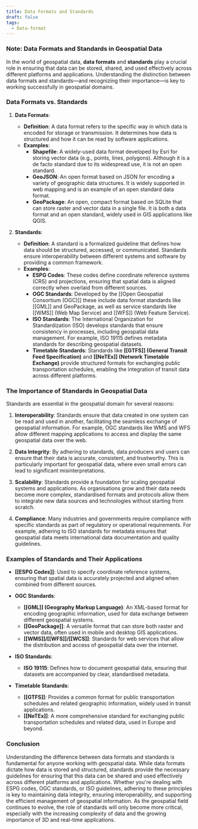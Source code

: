 ```yaml
---
title: Data Formats and Standards
draft: false
tags:
  - Data-format
---
```

### **Note: Data Formats and Standards in Geospatial Data**

In the world of geospatial data, **data formats** and **standards** play a crucial role in ensuring that data can be stored, shared, and used effectively across different platforms and applications. Understanding the distinction between data formats and standards—and recognizing their importance—is key to working successfully in geospatial domains.

### **Data Formats vs. Standards**

1. **Data Formats**:
   - **Definition**: A data format refers to the specific way in which data is encoded for storage or transmission. It determines how data is structured and how it can be read by software applications.
   - **Examples**:
     - **Shapefile**: A widely-used data format developed by Esri for storing vector data (e.g., points, lines, polygons). Although it is a de facto standard due to its widespread use, it is not an open standard.
     - **GeoJSON**: An open format based on JSON for encoding a variety of geographic data structures. It is widely supported in web mapping and is an example of an open standard data format.
     - **GeoPackage**: An open, compact format based on SQLite that can store raster and vector data in a single file. It is both a data format and an open standard, widely used in GIS applications like QGIS.

2. **Standards**:
   - **Definition**: A standard is a formalized guideline that defines how data should be structured, accessed, or communicated. Standards ensure interoperability between different systems and software by providing a common framework.
   - **Examples**:
     - **ESPG Codes**: These codes define coordinate reference systems (CRS) and projections, ensuring that spatial data is aligned correctly when overlaid from different sources.
     - **OGC Standards**: Developed by the [[Open Geospatial Consortium (OGC)]] these include data format standards like [[GML]] and GeoPackage, as well as service standards like [[WMS]] (Web Map Service) and [[WFS]] (Web Feature Service).
     - **ISO Standards**: The International Organization for Standardization (ISO) develops standards that ensure consistency in processes, including geospatial data management. For example, ISO 19115 defines metadata standards for describing geospatial datasets.
     - **Timetable Standards**: Standards like **[[GTFS]] (General Transit Feed Specification)** and **[[NeTEx]] (Network Timetable Exchange)** provide structured formats for exchanging public transportation schedules, enabling the integration of transit data across different platforms.

### **The Importance of Standards in Geospatial Data**

Standards are essential in the geospatial domain for several reasons:

1. **Interoperability**: Standards ensure that data created in one system can be read and used in another, facilitating the seamless exchange of geospatial information. For example, OGC standards like WMS and WFS allow different mapping applications to access and display the same geospatial data over the web.

2. **Data Integrity**: By adhering to standards, data producers and users can ensure that their data is accurate, consistent, and trustworthy. This is particularly important for geospatial data, where even small errors can lead to significant misinterpretations.

3. **Scalability**: Standards provide a foundation for scaling geospatial systems and applications. As organisations grow and their data needs become more complex, standardised formats and protocols allow them to integrate new data sources and technologies without starting from scratch.

4. **Compliance**: Many industries and governments require compliance with specific standards as part of regulatory or operational requirements. For example, adhering to ISO standards for metadata ensures that geospatial data meets international data documentation and quality guidelines.

### **Examples of Standards and Their Applications**

- **[[ESPG Codes]]**: Used to specify coordinate reference systems, ensuring that spatial data is accurately projected and aligned when combined from different sources.
  
- **OGC Standards**:
  - **[[GML]] (Geography Markup Language)**: An XML-based format for encoding geographic information, used for data exchange between different geospatial systems.
  - **[[GeoPackage]]**: A versatile format that can store both raster and vector data, often used in mobile and desktop GIS applications.
  - **[[WMS]]/[[WFS]]/[[WCS]]**: Standards for web services that allow the distribution and access of geospatial data over the internet.

- **ISO Standards**:
  - **ISO 19115**: Defines how to document geospatial data, ensuring that datasets are accompanied by clear, standardised metadata.

- **Timetable Standards**:
  - **[[GTFS]]**: Provides a common format for public transportation schedules and related geographic information, widely used in transit applications.
  - **[[NeTEx]]**: A more comprehensive standard for exchanging public transportation schedules and related data, used in Europe and beyond.

### **Conclusion**

Understanding the difference between data formats and standards is fundamental for anyone working with geospatial data. While data formats dictate how data is stored and structured, standards provide the necessary guidelines for ensuring that this data can be shared and used effectively across different platforms and applications. Whether you're dealing with ESPG codes, OGC standards, or ISO guidelines, adhering to these principles is key to maintaining data integrity, ensuring interoperability, and supporting the efficient management of geospatial information. As the geospatial field continues to evolve, the role of standards will only become more critical, especially with the increasing complexity of data and the growing importance of 3D and real-time applications. 
